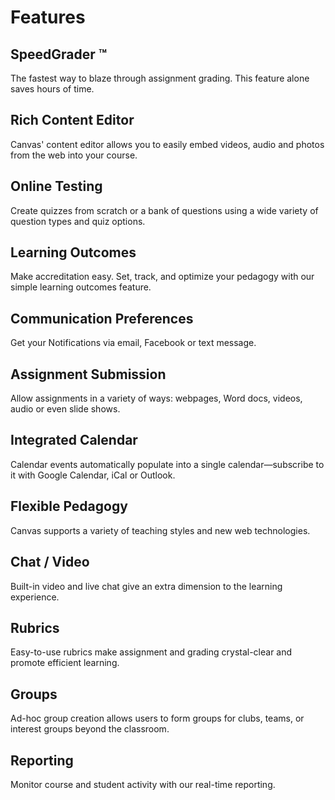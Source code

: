 Features
========

SpeedGrader ™
-------------

The fastest way to blaze through assignment grading. This feature alone saves hours of time.

Rich Content Editor
-------------------

Canvas' content editor allows you to easily embed videos, audio and photos from the web into your course.

Online Testing
--------------

Create quizzes from scratch or a bank of questions using a wide variety of question types and quiz options.

Learning Outcomes
-----------------

Make accreditation easy. Set, track, and optimize your pedagogy with our simple learning outcomes feature.

Communication Preferences
-------------------------

Get your Notifications via email, Facebook or text message.

Assignment Submission
---------------------

Allow assignments in a variety of ways: webpages, Word docs, videos, audio or even slide shows.

Integrated Calendar
-------------------

Calendar events automatically populate into a single calendar—subscribe to it with Google Calendar, iCal or Outlook.

Flexible Pedagogy
-----------------

Canvas supports a variety of teaching styles and new web technologies.

Chat / Video
------------

Built-in video and live chat give an extra dimension to the learning experience.

Rubrics
-------

Easy-to-use rubrics make assignment and grading crystal-clear and promote efficient learning.


Groups
------

Ad-hoc group creation allows users to form groups for clubs, teams, or interest groups beyond the classroom.

Reporting
---------

Monitor course and student activity with our real-time reporting.

